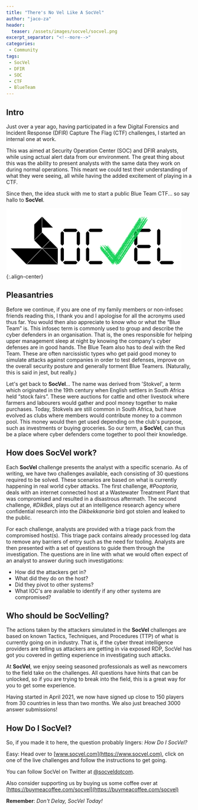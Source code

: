```yaml
---
title: "There's No Vel Like A SocVel"
author: "jaco-za"
header:
  teaser: /assets/images/socvel/socvel.png
excerpt_separator: "<!--more-->"
categories:
 - Community
tags:
 - SocVel
 - DFIR
 - SOC
 - CTF
 - BlueTeam
---
```


## Intro
Just over a year ago, having participated in a few Digital Forensics and Incident Response (DFIR) Capture The Flag (CTF) challenges, I started an internal one at work.

This was aimed at Security Operation Center (SOC) and DFIR analysts, while using actual alert data from our environment. The great thing about this was the ability to present analysts with the same data they work on during normal operations. This meant we could test their understanding of what they were seeing, all while having the added excitement of playing in a CTF.

Since then, the idea stuck with me to start a public Blue Team CTF... so say hallo to **SocVel**.<!--more-->

![SocVel Logo](/assets/images/socvel/socvel.png){:.align-center}

## Pleasantries
Before we continue, if you are one of my family members or non-infosec friends reading this, I thank you and I apologise for all the acronyms used thus far. You would then also appreciate to know who or what the “Blue Team” is. This infosec term is commonly used to group and describe the cyber defenders in an organisation. That is, the ones responsible for helping upper management sleep at night by knowing the company's cyber defenses are in good hands. The Blue Team also has to deal with the Red Team. These are often narcissistic types who get paid good money to simulate attacks against companies in order to test defenses, improve on the overall security posture and generally torment Blue Teamers. (Naturally, this is said in jest, but really.)

Let's get back to **SocVel**... The name was derived from 'Stokvel', a term which originated in the 19th century when English settlers in South Africa held “stock fairs”. These were auctions for cattle and other livestock where farmers and labourers would gather and pool money together to make purchases. Today, Stokvels are still common in South Africa, but have evolved as clubs where members would contribute money to a common pool. This money would then get used depending on the club's purpose, such as investments or buying groceries. So our term, a **SocVel**, can thus be a place where cyber defenders come together to pool their knowledge.

## How does SocVel work?
Each **SocVel** challenge presents the analyst with a specific scenario. As of writing, we have two challenges available, each consisting of 30 questions required to be solved. These scenarios are based on what is currently happening in real world cyber attacks. The first challenge, *#Pooptoria*, deals with an internet connected host at a Wastewater Treatment Plant that was compromised and resulted in a disastrous aftermath. The second challenge, *#DikBek*, plays out at an intelligence research agency where confidential research into the *Dikbekkanarie* bird got stolen and leaked to the public.

For each challenge, analysts are provided with a triage pack from the compromised host(s). This triage pack contains already processed log data to remove any barriers of entry such as the need for tooling. Analysts are then presented with a set of questions to guide them through the investigation. The questions are in line with what we would often expect of an analyst to answer during such investigations:

- How did the attackers get in?
- What did they do on the host?
- Did they pivot to other systems?
- What IOC's are available to identify if any other systems are compromised?

## Who should be SocVelling?
The actions taken by the attackers simulated in the **SocVel** challenges are based on known Tactics, Techniques, and Procedures (TTP) of what is currently going on in industry. That is, if the cyber threat intelligence providers are telling us attackers are getting in via exposed RDP, SocVel has got you covered in getting experience in investigating such attacks.

At **SocVel**, we enjoy seeing seasoned professionals as well as newcomers to the field take on the challenges. All questions have hints that can be unlocked, so if you are trying to break into the field, this is a great way for you to get some experience.

Having started in April 2021, we now have signed up close to 150 players from 30 countries in less than two months. We also just breached 3000 answer submissions!

## How Do I SocVel?
So, if you made it to here, the question probably lingers: *How Do I SocVel?*

Easy: Head over to [www.socvel.com](https://www.socvel.com), click on one of the live challenges and follow the instructions to get going.

You can follow SocVel on Twitter at [@socveldotcom](https://twitter.com/socveldotcom).

Also consider supporting us by buying us some coffee over at [https://buymeacoffee.com/socvel](https://buymeacoffee.com/socvel)

**Remember**: _Don't Delay, SocVel Today!_